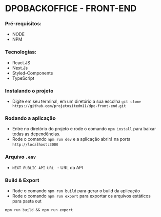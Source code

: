 # DPOBACKOFFICE - FRONT-END

### Pré-requisitos: 
- NODE
- NPM

### Tecnologias: 
- React.JS
- Next.Js
- Styled-Components 
- TypeScript

### Instalando o projeto
- Digite em seu terminal, em um diretório a sua escolha ``` git clone https://github.com/projetositedm11/dpo-front-end.git ```

### Rodando a aplicação 
* Entre no diretório do projeto e rode o comando ``` npm install ``` para baixar todas as dependências. 
* Rode o comando ``` npm run dev ``` e a aplicação abrirá na porta ``` http://localhost:3000 ```

### Arquivo ```.env```
*  ```NEXT_PUBLIC_API_URL ``` - URL da API 

### Build & Export 
* Rode o comando ``` npm run build ``` para gerar o build da aplicação 
* Rode o comando ``` npm run export ``` para exportar os arquivos estáticos para pasta out 

``` npm run build && npm run export ``` 
